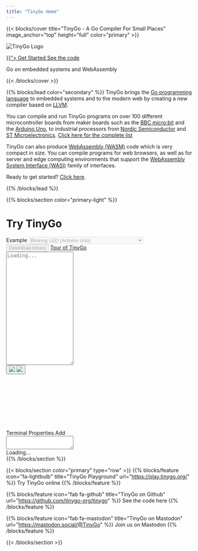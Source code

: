 ```yaml
---
title: "TinyGo Home"
---
```


{{< blocks/cover title="TinyGo - A Go Compiler For Small Places" image_anchor="top" height="full" color="primary" >}}

![TinyGo Logo](images/tinygo-logo.png)

<div class="mx-auto">
	<a class="btn btn-lg btn-primary mr-3 mb-4" href="{{< relref "/getting-started" >}}">
		Get Started <i class="fas fa-arrow-alt-circle-right ml-2"></i>
	</a>
	<a class="btn btn-lg btn-secondary mr-3 mb-4" href="https://github.com/tinygo-org/tinygo">
		See the code <i class="fab fa-github ml-2 "></i>
	</a>
	<p class="h2 mt-5">Go on embedded systems and WebAssembly</p>
</div>
{{< /blocks/cover >}}

{{% blocks/lead color="secondary" %}}
TinyGo brings the [Go programming language](https://golang.org) to embedded systems and to the modern web by creating a new compiler based on [LLVM](https://llvm.org/).

You can compile and run TinyGo programs on over 100 different microcontroller boards from maker boards such as the [BBC micro:bit](https://www.microbit.co.uk/) and the [Arduino Uno](https://store.arduino.cc/usa/arduino-uno-rev3/), to industrial processors from [Nordic Semiconductor](https://www.nordicsemi.com/) and [ST Microelectronics](https://www.st.com/). [Click here for the complete list](/docs/reference/microcontrollers)

TinyGo can also produce [WebAssembly (WASM)](https://webassembly.org/) code which is very compact in size. You can compile programs for web browsers, as well as for server and edge computing environments that support the [WebAssembly System Interface (WASI)](https://github.com/WebAssembly/WASI) family of interfaces.

Ready to get started? [Click here](getting-started).

{{% /blocks/lead %}}

{{% blocks/section color="primary-light" %}}
<link rel="stylesheet" href="playground/simulator.css">
<script type="module" src="playground.js"></script>
<div class="col">
	<div class="container" id="playground">
		<h1 class="text-center">Try TinyGo</h1>
		<div class="row px-0">
			<div class="col col-auto">
				<div class="input-group mb-3">
					<span class="input-group-text">Example</span>
					<select class="form-select example_select" disabled>
						<option value="hello">Hello world</option>
						<option value="arduino" selected>Blinking LED (Arduino Uno)</option>
						<option value="circuitplay_express">RGB LEDs (Adafruit Circuit Playground Express)</option>
						<option value="gopher_badge">Display (Gopher Badge)</option>
					</select>
				</div>
			</div>
			<div class="col col-auto">
				<button class="btn btn-secondary playground-btn-flash" disabled>Download binary</button>
				<a href="/tour/" class="btn btn-link">Tour of TinyGo</a>
			</div>
		</div>
		<textarea placeholder="Loading..." class="form-control input" rows="20" style="font-family: monospace; tab-size: 4" spellcheck="false"></textarea>
		<div class="simulator inline">
			<div class="schematic-buttons">
				<button class="schematic-button-pause schematic-button" title="Pause/resume the simulation">
					<!-- only one of these two images is visible at a time -->
					<img src="playground/resources/codicon/debug-pause.svg" class="button-img-pause"/>
					<img src="playground/resources/codicon/play.svg" class="button-img-play"/>
				</button>
			</div>
			<svg class="schematic">
				<g class="schematic-wrapper" style="transform: translate(50%, 50%)">
					<g class="schematic-parts"></g>
					<g class="schematic-wires"></g>
				</g>
			</svg>
			<div class="panels">
				<div class="tabbar">
					<span class="tab active panel-tab-terminal"><a>Terminal</a></span>
					<span class="tab"><a>Properties</a></span>
					<span class="tab"><a>Add</a></span>
				</div>
				<div class="tabcontent active terminal-box">
					<textarea class="terminal" readonly></textarea>
				</div>
				<div class="tabcontent panel-properties">
					<div class="content"></div>
				</div>
				<div class="tabcontent panel-add">
					Loading...
				</div>
			</div>
			<div class="schematic-tooltip"></div>
		</div>
	</div>
</div>
{{% /blocks/section %}}

{{< blocks/section color="primary" type="row" >}}
{{% blocks/feature icon="fa-lightbulb" title="TinyGo Playground" url="https://play.tinygo.org/" %}}
Try TinyGo online
{{% /blocks/feature %}}

{{% blocks/feature icon="fab fa-github" title="TinyGo on Github" url="https://github.com/tinygo-org/tinygo" %}}
See the code here
{{% /blocks/feature %}}


{{% blocks/feature icon="fab fa-mastodon" title="TinyGo on Mastodon" url="https://mastodon.social/@TinyGo" %}}
Join us on Mastodon
{{% /blocks/feature %}}

{{< /blocks/section >}}

